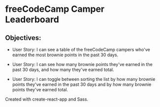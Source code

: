 # freeCodeCamp Camper Leaderboard

## Objectives: 

* User Story: I can see a table of the freeCodeCamp campers who've earned the most brownie points in the past 30 days.

* User Story: I can see how many brownie points they've earned in the past 30 days, and how many they've earned total.

* User Story: I can toggle between sorting the list by how many brownie points they've earned in the past 30 days and by how many brownie points they've earned total.

Created with create-react-app and Sass.
